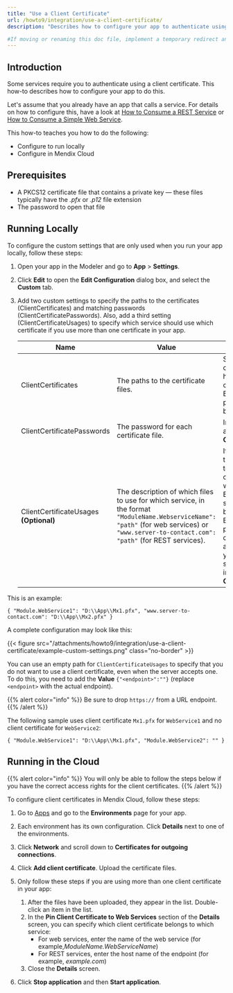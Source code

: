 ```yaml
---
title: "Use a Client Certificate"
url: /howto9/integration/use-a-client-certificate/
description: "Describes how to configure your app to authenticate using a client certificate."

#If moving or renaming this doc file, implement a temporary redirect and let the respective team (buildpack) know they should update the URL in the product. See Mapping to Products for more details.
---
```


## Introduction

Some services require you to authenticate using a client certificate. This how-to describes how to configure your app to do this.

Let's assume that you already have an app that calls a service. For details on how to configure this, have a look at [How to Consume a REST Service](/howto9/integration/consume-a-rest-service/) or [How to Consume a Simple Web Service](/howto9/integration/consume-a-simple-web-service/).

This how-to teaches you how to do the following:

* Configure to run locally
* Configure in Mendix Cloud

## Prerequisites

* A PKCS12 certificate file that contains a private key — these files typically have the *.pfx* or *.p12* file extension
* The password to open that file

## Running Locally

To configure the custom settings that are only used when you run your app locally, follow these steps:

1. Open your app in the Modeler and go to **App** > **Settings**.
2. Click **Edit** to open the **Edit Configuration** dialog box, and select the **Custom** tab.
3. Add two custom settings to specify the paths to the certificates (ClientCertificates) and matching passwords (ClientCertificatePasswords). Also, add a third setting (ClientCertificateUsages) to specify which service should use which certificate if you use more than one certificate in your app.

    Name | Value | Notes
    --- | --- | ---
    ClientCertificates | The paths to the certificate files. | Separate with commas if you have more than one file. Backslashes in the paths should not be doubled.
    ClientCertificatePasswords | The password for each certificate file.  | In the same order as the **ClientCertificates**.
    ClientCertificateUsages **(Optional)** | The description of which files to use for which service, in the format `"ModuleName.WebserviceName": "path"` (for web services) or `"www.server-to-contact.com": "path"` (for REST services). | If you have more than one service to configure, you can separate them with commas. Enclose the whole setting value in braces (`{ }`). Backslashes in the paths must be doubled. In addition, the paths you specify here should all appear in **ClientCertificates**.

This is an example:

```shell
{ "Module.WebService1": "D:\\App\\Mx1.pfx", "www.server-to-contact.com": "D:\\App\\Mx2.pfx" }
```

A complete configuration may look like this:

{{< figure src="/attachments/howto9/integration/use-a-client-certificate/example-custom-settings.png" class="no-border" >}}

You can use an empty path for `ClientCertificateUsages` to specify that you do not want to use a client certificate, even when the server accepts one. To do this, you need to add the **Value** `{"<endpoint>":""}` (replace `<endpoint>` with the actual endpoint).

{{% alert color="info" %}}
Be sure to drop `https://` from a URL endpoint.
{{% /alert %}}

The following sample uses client certificate `Mx1.pfx` for `WebService1` and no client certificate for `WebService2`:

```shell
{ "Module.WebService1": "D:\\App\\Mx1.pfx", "Module.WebService2": "" }
```

## Running in the Cloud

{{% alert color="info" %}}
You will only be able to follow the steps below if you have the correct access rights for the client certificates.
{{% /alert %}}

To configure client certificates in Mendix Cloud, follow these steps:

1. Go to [Apps](https://sprintr.home.mendix.com/) and go to the **Environments** page for your app.
2. Each environment has its own configuration. Click **Details** next to one of the environments.
3. Click **Network** and scroll down to **Certificates for outgoing connections**.
4. Click **Add client certificate**. Upload the certificate files.
5. Only follow these steps if you are using more than one client certificate in your app:
    1. After the files have been uploaded, they appear in the list. Double-click an item in the list.
    2. In the **Pin Client Certificate to Web Services** section of the **Details** screen, you can specify which client certificate belongs to which service:
        * For web services, enter the name of the web service (for example,*ModuleName.WebServiceName*)
        * For REST services, enter the host name of the endpoint (for example, *example.com*)
    3. Close the **Details** screen.

6. Click **Stop application** and then **Start application**.
